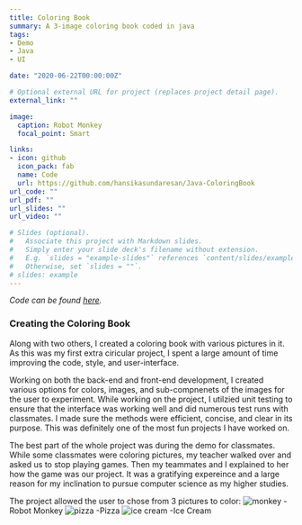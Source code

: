 ```yaml
---
title: Coloring Book
summary: A 3-image coloring book coded in java
tags:
- Demo
- Java
- UI

date: "2020-06-22T00:00:00Z"

# Optional external URL for project (replaces project detail page).
external_link: ""

image:
  caption: Robot Monkey
  focal_point: Smart

links:
- icon: github
  icon_pack: fab
  name: Code
  url: https://github.com/hansikasundaresan/Java-ColoringBook
url_code: ""
url_pdf: ""
url_slides: ""
url_video: ""

# Slides (optional).
#   Associate this project with Markdown slides.
#   Simply enter your slide deck's filename without extension.
#   E.g. `slides = "example-slides"` references `content/slides/example-slides.md`.
#   Otherwise, set `slides = ""`.
# slides: example
---
```

_Code can be found [here](https://github.com/hansikasundaresan/Java-ColoringBook)._

### Creating the Coloring Book

Along with two others, I created a coloring book with various pictures in it. As this was my first extra ciricular project, I spent a large amount of time improving the code, style, and user-interface.

Working on both the back-end and front-end development, I created various options for colors, images, and sub-compnenets of the images for the user to experiment.
While working on the project, I utilzied unit testing to ensure that the interface was working well and did numerous test runs with classmates. 
I made sure the methods were efficient, concise, and clear in its purpose. This was definitely one of the most fun projects I have worked on. 

The best part of the whole project was during the demo for classmates. While some classmates were coloring pictures, my teacher walked over and asked us to stop playing games. Then my teammates and I explained to her how the game was our project.
It was a gratifying expereince and a large reason for my inclination to pursue computer science as my higher studies. 

The project allowed the user to chose from 3 pictures to color:
![monkey](/project/cb/monkey.png)
 -Robot Monkey
![pizza](/project/cb/pizza.png)
 -Pizza
![ice cream](/project/cb/icecream.png)
 -Ice Cream

